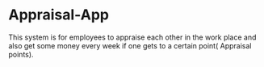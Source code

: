 # Appraisal-App
This system is for employees to appraise each other in the work place and also get some money every week if one gets to a certain point( Appraisal points). 
